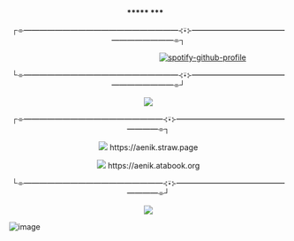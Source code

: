    <p align="center">‎
      <b> ‎ ‎ ‎ ‎‎ ‎ ‎ ‎ ‎ ‎ ‎  ‎ ‎ ***** ***</b>‎
‎ ‎ ‎ ‎ ‎ ‎ ‎ 
‎ ‎ ‎ ‎ ‎ ‎ ‎ 
<p align="center">
┌⌯━━━━━━━━━━━━━━━━━━━━⊰⍣⊱━━━━━━━━━━━━━━━━━━━━⌯┐
 
‎ ‎ ‎ ‎ ‎ ‎ ‎ ‎ ‎ ‎ ‎ ‎ ‎ ‎ ‎ ‎ ‎ ‎ ‎ ‎ ‎ ‎ ‎ ‎ ‎ ‎ ‎ ‎ ‎ ‎ ‎ ‎‎ ‎ ‎ ‎ ‎ ‎ ‎ ‎ ‎ ‎ ‎ ‎ ‎ ‎ ‎ ‎ ‎ ‎ ‎ ‎ ‎ ‎ ‎‎ ‎ ‎ ‎ ‎ ‎  ‎ ‎ ‎ ‎ ‎ ‎ ‎ ‎ ‎ ‎ [![spotify-github-profile](https://spotify-github-profile.kittinanx.com/api/view?uid=gzfndyjpq53ifscfao912m1bf&cover_image=true&theme=natemoo-re&show_offline=true&background_color=121212&interchange=true&bar_color=ffffff&bar_color_cover=false)](https://github.com/kittinan/spotify-github-profile)

 <p align="center">
└⌯━━━━━━━━━━━━━━━━━━━━⊰⍣⊱━━━━━━━━━━━━━━━━━━━━⌯┘
  <p align="center">
<img src="https://gifcity.carrd.co/assets/images/gallery12/3e9c6395.gif?v=26dffab5">
   
<p align="center">
┌⌯━━━━━━━━━━━━━━━━━━⊰⍣⊱━━━━━━━━━━━━━━━━━━⌯┐

<p align="center">
<img src="https://pixelsafari.neocities.org/favicon/horror/skull6.gif"> https://aenik.straw.page
 <p align="center">
<img src="https://pixelsafari.neocities.org/favicon/horror/skull6.gif"> https://aenik.atabook.org


  
 <p align="center">
└⌯━━━━━━━━━━━━━━━━━━⊰⍣⊱━━━━━━━━━━━━━━━━━━⌯┘








<p align="center">  
 <img src="[https://cdn.discordapp.com/attachments/1308192341055504384/1328482455912452146/image.png?ex=6786dd33&is=67858bb3&hm=cb6d3eb1367a1ef11f9353867c1cb2be850bd7a7e60f7c00307d97326eb9f102&](https://camo.githubusercontent.com/fdfa187a52c811e25a221cc36dd20441954dcbcdbde61ad331d33f3c8ae56765/68747470733a2f2f63646e2e646973636f72646170702e636f6d2f6174746163686d656e74732f313330383139323334313035353530343338342f313332383438323435353931323435323134362f696d6167652e706e673f65783d36373836646433332669733d363738353862623326686d3d6362366433656231333637613165663131663933353338363763316362326265383530626437613765363066376330303330376439373332366562396631303226)">

![image](https://github.com/user-attachments/assets/d7da55c1-8098-45ae-aa79-d9e13eb61ae0)

<p align="center">







 
